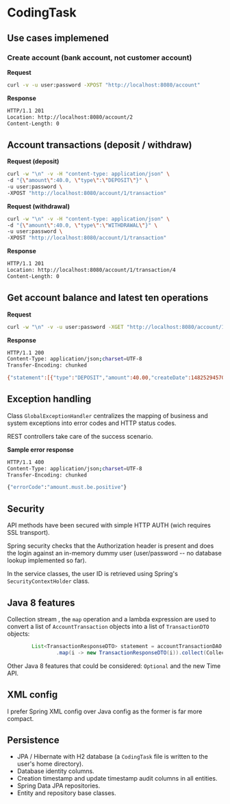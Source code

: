 # CodingTask


## Use cases implemened

### Create account (bank account, not customer account)

**Request**

```bash
curl -v -u user:password -XPOST "http://localhost:8080/account"
```
**Response**
```bash
HTTP/1.1 201
Location: http://localhost:8080/account/2
Content-Length: 0
```
## Account transactions (deposit / withdraw)

**Request (deposit)**
```bash
curl -w "\n" -v -H "content-type: application/json" \
-d "{\"amount\":40.0, \"type\":\"DEPOSIT\"}" \
-u user:password \
-XPOST "http://localhost:8080/account/1/transaction"
```

**Request (withdrawal)**
```bash
curl -w "\n" -v -H "content-type: application/json" \
-d "{\"amount\":40.0, \"type\":\"WITHDRAWAL\"}" \
-u user:password \
-XPOST "http://localhost:8080/account/1/transaction"
```
**Response**
```bash
HTTP/1.1 201
Location: http://localhost:8080/account/1/transaction/4
Content-Length: 0
```

## Get account balance and latest ten operations

**Request**
```bash
curl -w "\n" -v -u user:password -XGET "http://localhost:8080/account/1"
```
**Response**
```bash
HTTP/1.1 200
Content-Type: application/json;charset=UTF-8
Transfer-Encoding: chunked

{"statement":[{"type":"DEPOSIT","amount":40.00,"createDate":1482529457005},{"type":"WITHDRAWAL","amount":40.00,"createDate":1482513247789},{"type":"DEPOSIT","amount":40.00,"createDate":1482513232229},{"type":"DEPOSIT","amount":15.00,"createDate":1482498830576}],"balance":55.00}
```
## Exception handling

Class `GlobalExceptionHandler` centralizes the mapping of business and system exceptions into error codes and HTTP status codes.

REST controllers take care of the success scenario.

**Sample error response**
```bash
HTTP/1.1 400
Content-Type: application/json;charset=UTF-8
Transfer-Encoding: chunked

{"errorCode":"amount.must.be.positive"}
```
## Security

API methods have been secured with simple HTTP AUTH (wich requires SSL transport).

Spring security checks that the Authorization header is present and does the login against an in-memory dummy user (user/password -- no database lookup implemented so far).

In the service classes, the user ID is retrieved using Spring's `SecurityContextHolder` class.

## Java 8 features

Collection stream , the `map` operation and a lambda expression are used to convert a list of `AccountTransaction` objects into a list of `TransactionDTO` objects:
```java
		List<TransactionResponseDTO> statement = accountTransactionDAO.findTop10ByAccountOrderByCreateDateDesc(account)
				.map(i -> new TransactionResponseDTO(i)).collect(Collectors.toList());
 ```

 Other Java 8 features that could be considered: `Optional` and the new Time API.

## XML config

I prefer Spring XML config over Java config as the former is far more compact.

## Persistence

* JPA / Hibernate with H2 database (a `CodingTask` file is written to the user's home directory).
* Database identity columns.
* Creation timestamp and update timestamp audit columns in all entities.
* Spring Data JPA repositories.
* Entity and repository base classes.
